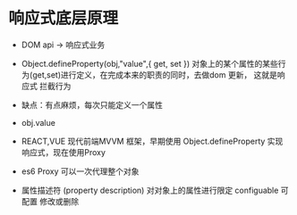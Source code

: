 # 响应式底层原理

- DOM api -> 响应式业务
-  Object.defineProperty(obj,"value",{
    get,
    set
})
    对象上的某个属性的某些行为(get,set)进行定义，在完成本来的职责的同时，去做dom 更新，
    这就是响应式
    拦截行为
- 缺点：有点麻烦，每次只能定义一个属性 
- obj.value
- REACT,VUE 现代前端MVVM 框架，早期使用 Object.defineProperty
  实现响应式，现在使用Proxy
- es6 Proxy 可以一次代理整个对象    

- 属性描述符 (property description)
    对对象上的属性进行限定
    configuable 可配置 修改或删除